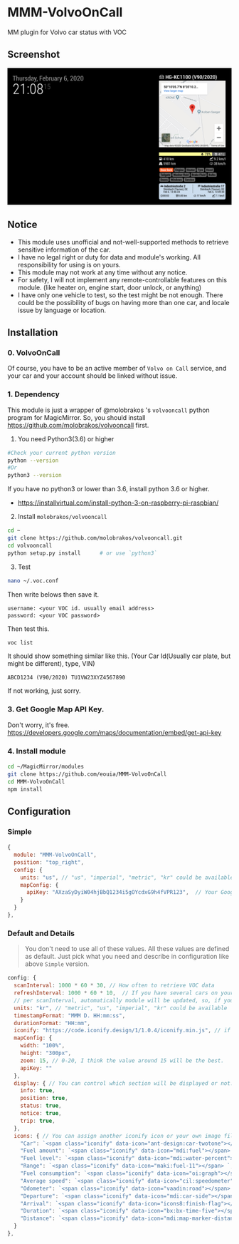 # MMM-VolvoOnCall
MM plugin for Volvo car status with VOC

## Screenshot
![](https://raw.githubusercontent.com/eouia/MMM-VolvoOnCall/master/voc.png)

## Notice
- This module uses unofficial and not-well-supported methods to retrieve sensitive information of the car.
- I have no legal right or duty for data and module's working. All responsibility for using is on yours.
- This module may not work at any time without any notice.
- For safety, I will not implement any remote-controllable features on this module. (like heater on, engine start, door unlock, or anything)
- I have only one vehicle to test, so the test might be not enough. There could be the possibility of bugs on having more than one car, and locale issue by language or location.

## Installation
### 0. VolvoOnCall
Of course, you have to be an active member of `Volvo on Call` service, and your car and your account should be linked without issue.

### 1. Dependency
This module is just a wrapper of @molobrakos 's `volvooncall` python program for MagicMirror.
So, you should install https://github.com/molobrakos/volvooncall first.

1. You need Python3(3.6) or higher
```sh
#Check your current python version
python --version
#Or
python3 --version
```
If you have no python3 or lower than 3.6, install python 3.6 or higher.
- https://installvirtual.com/install-python-3-on-raspberry-pi-raspbian/


2. Install `molobrakos/volvooncall`
```sh
cd ~
git clone https://github.com/molobrakos/volvooncall.git
cd volvooncall
python setup.py install      # or use `python3`
```

3. Test
```sh
nano ~/.voc.conf
```
Then write belows then save it.
```
username: <your VOC id. usually email address>
password: <your VOC password>
```
Then test this.
```sh
voc list
```
It should show something similar like this. (Your Car Id(Usually car plate, but might be different), type, VIN)
```
ABCD1234 (V90/2020) TU1VW23XYZ4567890
```
If not working, just sorry.

### 3. Get Google Map API Key.
Don't worry, it's free.
https://developers.google.com/maps/documentation/embed/get-api-key

### 4. Install module
```sh
cd ~/MagicMirror/modules
git clone https://github.com/eouia/MMM-VolvoOnCall
cd MMM-VolvoOnCall
npm install
```

## Configuration
### Simple
```js
{
  module: "MMM-VolvoOnCall",
  position: "top_right",
  config: {
    units: "us", // "us", "imperial", "metric", "kr" could be available.
    mapConfig: {
      apiKey: "AXzaSyDyiW04hjBbQ1234i5gOYcdxG9h4fVPR123",  // Your Google Map API Key
    }
  }
},
```

### Default and Details
> You don't need to use all of these values. All these values are defined as default.
Just pick what you need and describe in configuration like above `Simple` version.

```js
config: {
  scanInterval: 1000 * 60 * 30, // How often to retrieve VOC data
  refreshInterval: 1000 * 60 * 10,  // If you have several cars on your account, Cars will be rotated per this interval.
  // per scanInterval, automatically module will be updated, so, if you have only one car, leave this enough long.
  units: "kr", // "metric", "us", "imperial", "kr" could be available
  timestampFormat: "MMM D. HH:mm:ss",
  durationFormat: "HH:mm",
  iconify: "https://code.iconify.design/1/1.0.4/iconify.min.js", // if you are using other module which has `iconfy` already together, set this to null
  mapConfig: {
    width: "100%",
    height: "300px",
    zoom: 15, // 0-20, I think the value around 15 will be the best.
    apiKey: ""
  },
  display: { // You can control which section will be displayed or not.
    info: true,
    position: true,
    status: true,
    notice: true,
    trip: true,
  },
  icons: { // You can assign another iconify icon or your own image file or text or...
    "Car": `<span class="iconify" data-icon="ant-design:car-twotone"></span> `,
    "Fuel amount": `<span class="iconify" data-icon="mdi:fuel"></span> `,
    "Fuel level": `<span class="iconify" data-icon="mdi:water-percent"></span> `,
    "Range": `<span class="iconify" data-icon="maki:fuel-11"></span> `,
    "Fuel consumption": `<span class="iconify" data-icon="oi:graph"></span> `,
    "Average speed": `<span class="iconify" data-icon="cil:speedometer"></span> `,
    "Odometer": `<span class="iconify" data-icon="vaadin:road"></span> `,
    "Departure": `<span class="iconify" data-icon="mdi:car-side"></span> `,
    "Arrival": `<span class="iconify" data-icon="icons8:finish-flag"></span> `,
    "Duration": `<span class="iconify" data-icon="bx:bx-time-five"></span>`,
    "Distance": `<span class="iconify" data-icon="mdi:map-marker-distance"></span>`,
  }
},
```
